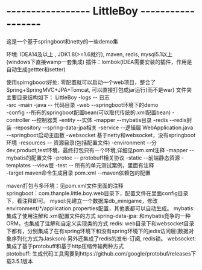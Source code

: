 # ----------------- LittleBoy ------------------
这是一个基于springboot和netty的一些demo集

环境: IDEA14及以上 , JDK1.8(>=1.6就行), maven, redis, mysql5.1以上(windows下直接wamp一套集成)
插件：lombok(IDEA需要安装的插件，作用是自动生成gettter和setter)

使用spirngbooot好处: 零配置就可以启动一个web项目，整合了Spring+SpringMVC+JPA+Tomcat, 可以直接打包成jar运行(而不是war)
文件夹主要目录结构如下：
LittleBoy
    -logs   -- 日志  
    -src
        -main
            -java   -- 代码目录
                -web    --springboot环境下的demo  
                    -config     --所有的springboot配置bean(可以取代传统的.xml配置bean)
                    -controller --控制器类
                    -entity     --实体
                    -mapper     --mybatis目录
                    -redis      --redis封装
                    -repository --spring-data-jpa相关
                    -service    --逻辑层
                    WebApplication.java  --springboot启动主函数 
                -websocket   基于netty和websocket，没有springboot环境
            -resources  --  资源目录(包括配置文件)
                -environment    --分dev,product,test环境，最终打包只有一个环境,详细见pom.xml注释
                -mapper     --mybatis的配置文件
                -protoc     -- protobuff相关协议
                -static     --前端静态资源
                -templates  --view层
        -test  --   所有的单元测试案例，里面有注释      
    -target maven命令生成目录
    pom.xml   --maven依赖包的配置


maven打包与多环境：见pom.xml文件里面的注释    
springboot：com.thanple.little.boy.web目录下，配置文件在里面config目录下，看注释即可。
mysql:先建立一个数据库db_minigame，修改environment/*/application.properties配置，其他表都可以自动生成。
mybatis: 集成了使用注解和.xml配置文件的方式
spring-data-jpa: 和mybatis竞争的一种ORM，也集成了注解和自定义实现类的方式
redis: web目录下和websocket目录下都有，分别集成了在有spring环境下和没有spring环境下的jedis访问层(数据对象序列化方式为Jaskson) 
        另外还集成了redis的发布-订阅, redis锁。
websocket:  集成了基于protobuff和基于http压缩传输两种方式  
ptotobuff: 生成代码工具需要到https://github.com/google/protobuf/releases下载3.5.1版本     
    